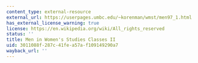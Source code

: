 ```yaml
---
content_type: external-resource
external_url: https://userpages.umbc.edu/~korenman/wmst/men97_1.html
has_external_license_warning: true
license: https://en.wikipedia.org/wiki/All_rights_reserved
status: ''
title: Men in Women's Studies Classes II
uid: 3011088f-287c-41fe-a57a-f109149290a7
wayback_url: ''
---
```


